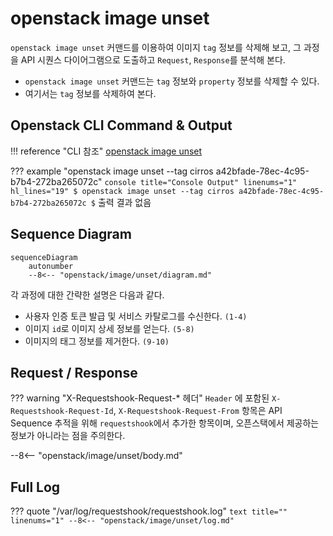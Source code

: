# openstack image unset

`openstack image unset` 커맨드를 이용하여 이미지 `tag` 정보를 삭제해 보고, 그 과정을 API 시퀀스 다이어그램으로 도출하고 `Request`, `Response`를 분석해 본다.  

* `openstack image unset` 커맨드는 `tag` 정보와 `property` 정보를 삭제할 수 있다.  
* 여기서는 `tag` 정보를 삭제하여 본다. 

## Openstack CLI Command & Output

!!! reference "CLI 참조"
    [openstack image unset](https://docs.openstack.org/python-openstackclient/zed/cli/command-objects/image-v2.html#image-unset)

??? example "openstack image unset --tag cirros a42bfade-78ec-4c95-b7b4-272ba265072c"
    ``` console title="Console Output" linenums="1" hl_lines="19"
    $ openstack image unset --tag cirros a42bfade-78ec-4c95-b7b4-272ba265072c
    $
    ```
    출력 결과 없음

## Sequence Diagram

``` mermaid
sequenceDiagram
    autonumber
    --8<-- "openstack/image/unset/diagram.md"
```

각 과정에 대한 간략한 설명은 다음과 같다.   

- 사용자 인증 토큰 발급 및 서비스 카탈로그를 수신한다. `(1-4)`
- 이미지 `id`로 이미지 상세 정보를 얻는다. `(5-8)`
- 이미지의 태그 정보를 제거한다. `(9-10)`


## Request / Response

??? warning "X-Requestshook-Request-* 헤더"
    `Header` 에 포함된 `X-Requestshook-Request-Id`, `X-Requestshook-Request-From` 항목은 API Sequence 추적을 위해 `requestshook`에서 추가한 항목이며, 오픈스택에서 제공하는 정보가 아니라는 점을 주의한다.    

--8<-- "openstack/image/unset/body.md"

## Full Log

??? quote "/var/log/requestshook/requestshook.log"
    ``` text title="" linenums="1"
    --8<-- "openstack/image/unset/log.md"
    ```
